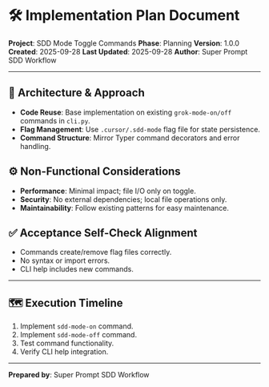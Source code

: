 # 🛠 Implementation Plan Document

**Project**: SDD Mode Toggle Commands
**Phase**: Planning
**Version**: 1.0.0
**Created**: 2025-09-28
**Last Updated**: 2025-09-28
**Author**: Super Prompt SDD Workflow

---

## 🔧 Architecture & Approach
- **Code Reuse**: Base implementation on existing `grok-mode-on/off` commands in `cli.py`.
- **Flag Management**: Use `.cursor/.sdd-mode` flag file for state persistence.
- **Command Structure**: Mirror Typer command decorators and error handling.

## ⚙️ Non-Functional Considerations
- **Performance**: Minimal impact; file I/O only on toggle.
- **Security**: No external dependencies; local file operations only.
- **Maintainability**: Follow existing patterns for easy maintenance.

## ✅ Acceptance Self-Check Alignment
- Commands create/remove flag files correctly.
- No syntax or import errors.
- CLI help includes new commands.

---

## 🗺 Execution Timeline
1. Implement `sdd-mode-on` command.
2. Implement `sdd-mode-off` command.
3. Test command functionality.
4. Verify CLI help integration.

---

**Prepared by**: Super Prompt SDD Workflow
